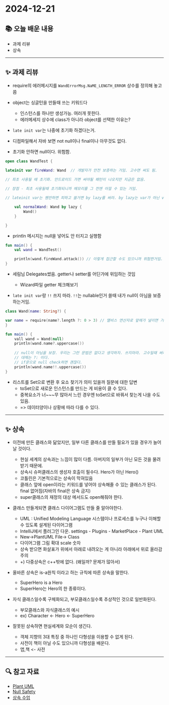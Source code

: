 # 2024-12-21

## 📚 오늘 배운 내용
- 과제 리뷰
- 상속

---

## ✨ 과제 리뷰
- require의 에러메시지를 `WandErrorMsg.NaME_LENGTH_ERROR` 상수를 정의해 놓고 씀
- object는 싱글턴을 만들때 쓰는 키워드다
  - 인스턴스를 하나만 생성가능. 여러개 못한다.
  - 에러메세지 상수에 class가 아니라 object를 선택한 이유는?

- `late init var`는 나중에 초기화 하겠다는거.
- 디컴파일해서 자바 보면 not null이나 final이나 아무것도 없다.
- 초기화 안하면 null이다. 위험함.

```kotlin
open class WandTest {

lateinit var fireWand: Wand  // 개발자가 안전 보증하는 거임. 고수면 써도 됨.
	
// 최초 사용될 때 초기화. 안드로이드 가면 써야될 패턴이 나오지만 지금은 없음.

// 장점 - 최초 사용될때 초기화되니까 메모리를 그 전엔 아낄 수 있는 거임.

// lateinit var는 웬만하면 피하고 쓸거면 by lazy를 써라. by lazy는 var가 아닌 val이다.

	val normalWand: Wand by lazy {
		Wand()
	}

}
```

- println 메시지는 null을 넣어도 안 터지고 실행함
```kotlin
fun main() {
	val wand = WandTest()

	println(wand.fireWand.attack()) // 이렇게 접근할 수도 있으니까 위험한거임. 그러니까 lateinit var 쓰지마라.
}
```
- 세림님 Delegates썼음. getter나 setter를 어딘가에 위임하는 것임 
  - Wizard파일 getter 체크해보기


- `late init var`랑 `!!` 쓰지 마라. `!!`는 nullable인거 쓸때 내가 null이 아님을 보증하는거임.
```kotlin
class Wand(name: String?) {

var name = require(name?.length ?: 0 > 3) // 앨비스 연산자로 앞에가 널이면 기본값 주는 문법도 있음
}

fun main() {
	vall wand = Wand(null)
	println(wand.name?.uppercase())
	
	// null이 아님을 보장. 우리는 그런 문법은 없다고 생각하자. 쓰지마라. 고수일때 써라.
	// 대체는 ?: 이다.
	// if문으로 null check하면 괜찮다.
	println(wand.name!!.uppercase())
}

```
- 리스트를 Set으로 변환 후 요소 찾기가 의미 있을까 질문에 대한 답변
  - toSet으로 새로운 인스턴스를 만드는 게 비용이 클 수 있다. 
  - 중복요소가 너~~~무 많아서 느린 경우엔 toSet으로 바꿔서 찾는게 나을 수도 있음. 
  - => 데이터양이나 상황에 따라 다를 수 있다.

---

## ✨ 상속
- 이전에 만든 클래스와 닮았지만, 일부 다른 클래스를 만들 필요가 있을 경우가 늘어날 것이다.
  - 현실 세계의 상속과는 느낌이 많이 다름. 아버지의 일부가 아닌 모든 것을 물려받기 때문에.
  - 상속시 슈퍼클래스의 생성자 호출이 필수다. Hero가 아닌 Hero()
  - 코틀린은 기본적으로는 상속이 막혀있음
  - 클래스 앞에 open이라는 키워드를 넣어야 상속해줄 수 있는 클래스가 된다. final 없어짐(자바의 final은 상속 금지)
  - super클래스의 재정의 대상 메서드도 open해줘야 한다.


- 클래스 만들게되면 클래스 다이어그램도 만들 줄 알아야한다.
  - UML : Unified Modeling Language 시스템이나 프로세스를 누구나 이해할 수 있도록 설계된 다이어그램
  - IntelliJ에서 플러그인 다운. settings - Plugins - MarketPlace - Plant UML
  - New→PlantUML File→ Class
  - 다이어그램 그림 확대 scale 숫자
  - 상속 받으면 화살표가 위에서 아래로 내려오는 게 아니라 아래에서 위로 올라감 주의
  - +) 다중상속은 c++밖에 없다. (왜일까? 문제가 많아서)

- 올바른 상속은 is-a원칙 이라고 하는 규칙에 따른 상속을 말한다.
  - SuperHero is a Hero
  - SuperHero는 Hero의 한 종류이다.
  
- 자식 클래스일수록 구체화되고, 부모클래스일수록 추상적인 것으로 일반화된다.
  - 부모클래스와 자식클래스의 예시 
  - ex) Character ← Hero ← SuperHero

- 잘못된 상속하면 현실세계와 모순이 생긴다.
  - 객체 지향의 3대 특징 중 하나인 다형성을 이용할 수 없게 된다. 
  - 사전이 책이 아닐 수도 있으니까 다형성을 배운다.
  - 앱,책 <- 사전

---

## 🔍 참고 자료
- [Plant UML](https://plantuml.com/ko/)
- [Null Safety](https://kotlinlang.org/docs/kotlin-tour-null-safety.html#check-for-null-values)
- [상속 수업](https://docs.google.com/presentation/d/178CiRGZ27eMOLfqq5LRnWckUr_xe-kzDFYb-x6Vvw5E/edit?usp=sharing)